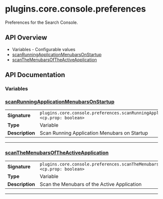 # plugins.core.console.preferences

Preferences for the Search Console.

## API Overview
* Variables - Configurable values
 * [scanRunningApplicationMenubarsOnStartup](#scanrunningapplicationmenubarsonstartup)
 * [scanTheMenubarsOfTheActiveApplication](#scanthemenubarsoftheactiveapplication)

## API Documentation

### Variables


### [scanRunningApplicationMenubarsOnStartup](#scanrunningapplicationmenubarsonstartup)

|                                             |                                                                                     |
| --------------------------------------------|-------------------------------------------------------------------------------------|
| **Signature**                               | `plugins.core.console.preferences.scanRunningApplicationMenubarsOnStartup <cp.prop: boolean>`                                                                    |
| **Type**                                    | Variable                                                                     |
| **Description**                             | Scan Running Application Menubars on Startup                                                                     |

---

### [scanTheMenubarsOfTheActiveApplication](#scanthemenubarsoftheactiveapplication)

|                                             |                                                                                     |
| --------------------------------------------|-------------------------------------------------------------------------------------|
| **Signature**                               | `plugins.core.console.preferences.scanTheMenubarsOfTheActiveApplication <cp.prop: boolean>`                                                                    |
| **Type**                                    | Variable                                                                     |
| **Description**                             | Scan the Menubars of the Active Application                                                                     |

---
